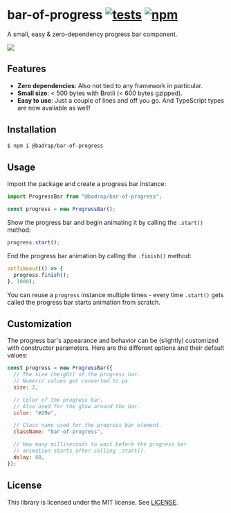 # bar-of-progress [![tests](https://github.com/badrap/bar-of-progress/workflows/tests/badge.svg)](https://github.com/badrap/bar-of-progress/actions?query=workflow%3Atests) [![npm](https://img.shields.io/npm/v/@badrap/bar-of-progress.svg)](https://www.npmjs.com/package/@badrap/bar-of-progress)

A small, easy & zero-dependency progress bar component.

![](https://user-images.githubusercontent.com/19776768/56576324-b40f1100-65d0-11e9-8332-37411ed01bd8.gif)

## Features

- **Zero dependencies**: Also not tied to any framework in particular.
- **Small size**: < 500 bytes with Brotli (< 600 bytes gzipped).
- **Easy to use**: Just a couple of lines and off you go. And TypeScript types are now available as well!

## Installation

```sh
$ npm i @badrap/bar-of-progress
```

## Usage

Import the package and create a progress bar instance:

```js
import ProgressBar from "@badrap/bar-of-progress";

const progress = new ProgressBar();
```

Show the progress bar and begin animating it by calling the `.start()` method:

```js
progress.start();
```

End the progress bar animation by calling the `.finish()` method:

```js
setTimeout(() => {
  progress.finish();
}, 1000);
```

You can reuse a `progress` instance multiple times - every time `.start()` gets called the progress bar starts animation from scratch.

## Customization

The progress bar's appearance and behavior can be (slightly) customized with constructor parameters. Here are the different options and their default values:

```js
const progress = new ProgressBar({
  // The size (height) of the progress bar.
  // Numeric values get converted to px.
  size: 2,

  // Color of the progress bar.
  // Also used for the glow around the bar.
  color: "#29e",

  // Class name used for the progress bar element.
  className: "bar-of-progress",

  // How many milliseconds to wait before the progress bar
  // animation starts after calling .start().
  delay: 80,
});
```

## License

This library is licensed under the MIT license. See [LICENSE](./LICENSE).
